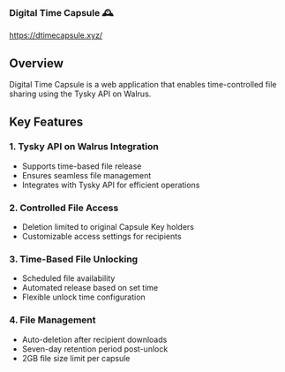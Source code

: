 ### **Digital Time Capsule 🕰️**

https://dtimecapsule.xyz/

## **Overview**  
Digital Time Capsule is a web application that enables time-controlled file sharing using the Tysky API on Walrus.  

## **Key Features**  

### **1. Tysky API on Walrus Integration**  
- Supports time-based file release  
- Ensures seamless file management  
- Integrates with Tysky API for efficient operations  

### **2. Controlled File Access**  
- Deletion limited to original Capsule Key holders  
- Customizable access settings for recipients  

### **3. Time-Based File Unlocking**  
- Scheduled file availability  
- Automated release based on set time  
- Flexible unlock time configuration  

### **4. File Management**  
- Auto-deletion after recipient downloads  
- Seven-day retention period post-unlock  
- 2GB file size limit per capsule
